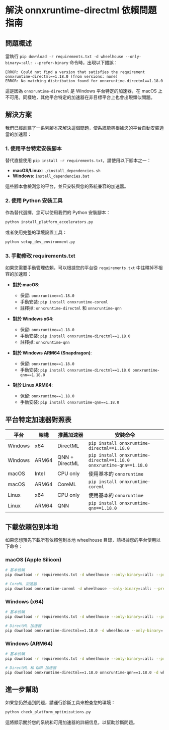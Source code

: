 # 解決 onnxruntime-directml 依賴問題指南

## 問題概述

當執行 `pip download -r requirements.txt -d wheelhouse --only-binary=:all: --prefer-binary` 命令時，出現以下錯誤：

```
ERROR: Could not find a version that satisfies the requirement onnxruntime-directml==1.18.0 (from versions: none)
ERROR: No matching distribution found for onnxruntime-directml==1.18.0
```

這是因為 `onnxruntime-directml` 是 Windows 平台特定的加速器，在 macOS 上不可用。同樣地，其他平台特定的加速器在非目標平台上也會出現類似問題。

## 解決方案

我們已經創建了一系列腳本來解決這個問題，使系統能夠根據您的平台自動安裝適當的加速器：

### 1. 使用平台特定安裝腳本

替代直接使用 `pip install -r requirements.txt`，請使用以下腳本之一：

- **macOS/Linux**: `./install_dependencies.sh`
- **Windows**: `install_dependencies.bat`

這些腳本會檢測您的平台，並只安裝與您的系統兼容的加速器。

### 2. 使用 Python 安裝工具

作為替代選擇，您可以使用我們的 Python 安裝腳本：

```bash
python install_platform_accelerators.py
```

或者使用完整的環境設置工具：

```bash
python setup_dev_environment.py
```

### 3. 手動修改 requirements.txt

如果您需要手動管理依賴，可以根據您的平台從 `requirements.txt` 中註釋掉不相容的加速器：

- **對於 macOS**:
  - 保留: `onnxruntime==1.18.0`
  - 手動安裝: `pip install onnxruntime-coreml`
  - 註釋掉: `onnxruntime-directml` 和 `onnxruntime-qnn`

- **對於 Windows x64**:
  - 保留: `onnxruntime==1.18.0`
  - 手動安裝: `pip install onnxruntime-directml==1.18.0`
  - 註釋掉: `onnxruntime-qnn`

- **對於 Windows ARM64 (Snapdragon)**:
  - 保留: `onnxruntime==1.18.0`
  - 手動安裝: `pip install onnxruntime-directml==1.18.0 onnxruntime-qnn==1.18.0`

- **對於 Linux ARM64**:
  - 保留: `onnxruntime==1.18.0`
  - 手動安裝: `pip install onnxruntime-qnn==1.18.0`

## 平台特定加速器對照表

| 平台 | 架構 | 推薦加速器 | 安裝命令 |
|------|------|------------|----------|
| Windows | x64 | DirectML | `pip install onnxruntime-directml==1.18.0` |
| Windows | ARM64 | QNN + DirectML | `pip install onnxruntime-directml==1.18.0 onnxruntime-qnn==1.18.0` |
| macOS | Intel | CPU only | 使用基本的 `onnxruntime` |
| macOS | ARM64 | CoreML | `pip install onnxruntime-coreml` |
| Linux | x64 | CPU only | 使用基本的 `onnxruntime` |
| Linux | ARM64 | QNN | `pip install onnxruntime-qnn==1.18.0` |

## 下載依賴包到本地

如果您想預先下載所有依賴包到本地 wheelhouse 目錄，請根據您的平台使用以下命令：

### macOS (Apple Silicon)

```bash
# 基本依賴
pip download -r requirements.txt -d wheelhouse --only-binary=:all: --prefer-binary --platform=macosx_11_0_arm64 --python-version=3.11

# CoreML 加速器
pip download onnxruntime-coreml -d wheelhouse --only-binary=:all: --prefer-binary --platform=macosx_11_0_arm64 --python-version=3.11
```

### Windows (x64)

```bash
# 基本依賴
pip download -r requirements.txt -d wheelhouse --only-binary=:all: --prefer-binary --platform=win_amd64 --python-version=3.11

# DirectML 加速器
pip download onnxruntime-directml==1.18.0 -d wheelhouse --only-binary=:all: --prefer-binary --platform=win_amd64 --python-version=3.11
```

### Windows (ARM64)

```bash
# 基本依賴
pip download -r requirements.txt -d wheelhouse --only-binary=:all: --prefer-binary --platform=win_arm64 --python-version=3.11

# DirectML 和 QNN 加速器
pip download onnxruntime-directml==1.18.0 onnxruntime-qnn==1.18.0 -d wheelhouse --only-binary=:all: --prefer-binary --platform=win_arm64 --python-version=3.11
```

## 進一步幫助

如果您仍然遇到問題，請運行診斷工具來檢查您的環境：

```bash
python check_platform_optimizations.py
```

這將顯示關於您的系統和可用加速器的詳細信息，以幫助診斷問題。
